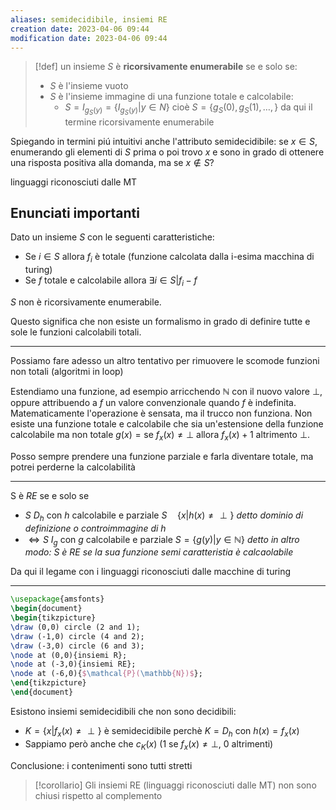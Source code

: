 ```yaml
---
aliases: semidecidibile, insiemi RE
creation date: 2023-04-06 09:44
modification date: 2023-04-06 09:44
---
```


>[!def]
>un insieme $S$ è **ricorsivamente enumerabile** se e solo se:
>- $S$ è l'insieme vuoto
>- $S$ è l'insieme immagine di una funzione totale e calcolabile:
>	- $S = I_{g_{S}(y)}=\{I_{g_{S}(y)} | y \in N\}$ cioè $S = \{ g_{S}(0), g_{S}(1),\dots, \}$ da qui il termine ricorsivamente enumerabile


Spiegando in termini piú intuitivi anche l'attributo semidecidibile: se $x \in S$, enumerando gli elementi di $S$ prima o poi trovo $x$ e sono in grado di ottenere una risposta positiva alla domanda, ma se $x \not\in S$?

linguaggi riconosciuti dalle MT

## Enunciati importanti
Dato un insieme $S$ con le seguenti caratteristiche:
- Se $i \in S$ allora $f_{i}$ è totale (funzione calcolata dalla i-esima macchina di turing)
- Se $f$ totale e calcolabile allora $\exists i \in S | f_{i} - f$

$S$ non è ricorsivamente enumerabile.

Questo significa che non esiste un formalismo in grado di definire tutte e sole le funzioni calcolabili totali.

---

Possiamo fare adesso un altro tentativo per rimuovere le scomode funzioni non totali (algoritmi in loop)

Estendiamo una funzione, ad esempio arricchendo $\mathbb{N}$ con il nuovo valore $\perp$, oppure attribuendo a $f$ un valore convenzionale quando $f$ è indefinita. Matematicamente l'operazione è sensata, ma il trucco non funziona. Non esiste una funzione totale e calcolabile che sia un'estensione della funzione calcolabile ma non totale $g(x) = \text{se }f_{x}(x)\neq \perp$ allora $f_{x}(x) + 1$ altrimento $\perp$.

Posso sempre prendere una funzione parziale e farla diventare totale, ma potrei perderne la calcolabilità

---

S è $RE$ se e solo se
- $S$ $D_{h}$ con $h$ calcolabile e parziale $S\quad \{ x | h(x) \neq \perp \}$
  *detto dominio di definizione o controimmagine di $h$* 
- $\iff S$ $I_{g}$ con $g$ calcolabile e parziale $S = \{ g(y) | y \in \mathbb{N} \}$
  *detto in altro modo: $S$ è RE se la sua funzione semi caratteristia è calcaolabile*


Da qui il legame con i linguaggi riconosciuti dalle macchine di turing

---
```tikz
\usepackage{amsfonts}
\begin{document}
\begin{tikzpicture}
\draw (0,0) circle (2 and 1);
\draw (-1,0) circle (4 and 2);
\draw (-3,0) circle (6 and 3);
\node at (0,0){insiemi R};
\node at (-3,0){insiemi RE};
\node at (-6,0){$\mathcal{P}(\mathbb{N})$};
\end{tikzpicture}
\end{document}
```

Esistono insiemi semidecidibili che non sono decidibili:
- $K = \{  x | f_{x}(x) \neq \perp \}$ è semidecidibile perchè $K = D_{h}$ con $h(x) = f_{x}(x)$
- Sappiamo però anche che
  $c_{K}(x)$ ($1$ se $f_{x}(x) \neq \perp$, $0$ altrimenti)

Conclusione:
i contenimenti sono tutti stretti

>[!corollario]
>Gli insiemi RE (linguaggi riconosciuti dalle MT) non sono chiusi rispetto al complemento